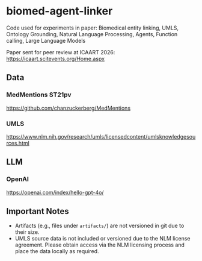 # biomed-agent-linker

Code used for experiments in paper: Biomedical entity linking, UMLS, Ontology Grounding, Natural Language Processing, Agents, Function calling, Large Language Models

Paper sent for peer review at ICAART 2026: https://icaart.scitevents.org/Home.aspx

## Data

### MedMentions ST21pv

https://github.com/chanzuckerberg/MedMentions

### UMLS

https://www.nlm.nih.gov/research/umls/licensedcontent/umlsknowledgesources.html

## LLM

### OpenAI

https://openai.com/index/hello-gpt-4o/

## Important Notes

- Artifacts (e.g., files under `artifacts/`) are not versioned in git due to their size.
- UMLS source data is not included or versioned due to the NLM license agreement. Please obtain access via the NLM licensing process and place the data locally as required.
